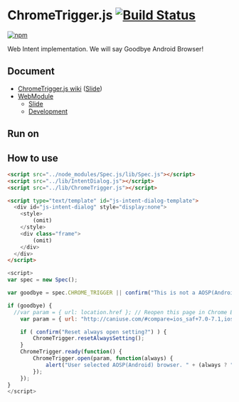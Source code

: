 # ChromeTrigger.js [![Build Status](https://travis-ci.org/uupaa/ChromeTrigger.js.png)](http://travis-ci.org/uupaa/ChromeTrigger.js)

[![npm](https://nodei.co/npm/uupaa.chrometrigger.js.png?downloads=true&stars=true)](https://nodei.co/npm/uupaa.chrometrigger.js/)

Web Intent implementation. We will say Goodbye Android Browser!

## Document

- [ChromeTrigger.js wiki](https://github.com/uupaa/ChromeTrigger.js/wiki/Home) ([Slide](http://uupaa.github.io/Slide/slide/ChromeTrigger.js/index.html))
- [WebModule](https://github.com/uupaa/WebModule)
    - [Slide](http://uupaa.github.io/Slide/slide/WebModule/index.html)
    - [Development](https://github.com/uupaa/WebModule/wiki/Development)

## Run on

## How to use

```html
<script src="../node_modules/Spec.js/lib/Spec.js"></script>
<script src="../lib/IntentDialog.js"></script>
<script src="../lib/ChromeTrigger.js"></script>

<script type="text/template" id="js-intent-dialog-template">
  <div id="js-intent-dialog" style="display:none">
    <style>
        (omit)
    </style>
    <div class="frame">
        (omit)
    </div>
  </div>
</script>
```

```js
<script>
var spec = new Spec();

var goodbye = spec.CHROME_TRIGGER || confirm("This is not a AOSP(Android) browser. Do you want to simulate that?");

if (goodbye) {
  //var param = { url: location.href }; // Reopen this page in Chrome Browser.
    var param = { url: "http://caniuse.com/#compare=ios_saf+7.0-7.1,ios_saf+8,android+4.2-4.3,android+4.4,and_chr+0" };

    if ( confirm("Reset always open setting?") ) {
        ChromeTrigger.resetAlwaysSetting();
    }
    ChromeTrigger.ready(function() {
        ChromeTrigger.open(param, function(always) {
            alert("User selected AOSP(Android) browser. " + (always ? "open always" : "open once"));
        });
    });
}
</script>
```

